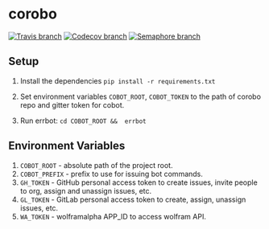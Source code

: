 # corobo

[![Travis branch](https://img.shields.io/travis/coala/corobo/master.svg)](https://travis-ci.org/coala/corobo)
[![Codecov branch](https://img.shields.io/codecov/c/github/coala/corobo/master.svg)](https://codecov.io/gh/coala/corobo)
[![Semaphore branch](https://semaphoreci.com/api/v1/coala/corobo/branches/master/badge.svg)](https://semaphoreci.com/coala/corobo)

## Setup

1. Install the dependencies
   `pip install -r requirements.txt`

2. Set environment variables `COBOT_ROOT`, `COBOT_TOKEN` to the path of corobo
   repo and gitter token for cobot.

3. Run errbot: `cd COBOT_ROOT &&  errbot`

## Environment Variables

1. `COBOT_ROOT` - absolute path of the project root.
2. `COBOT_PREFIX` - prefix to use for issuing bot commands.
3. `GH_TOKEN` - GitHub personal access token to create issues, invite people to
   org, assign and unassign issues, etc.
4. `GL_TOKEN` - GitLab personal access token to create, assign, unassign
   issues, etc.
5. `WA_TOKEN` - wolframalpha APP_ID to access wolfram API.
